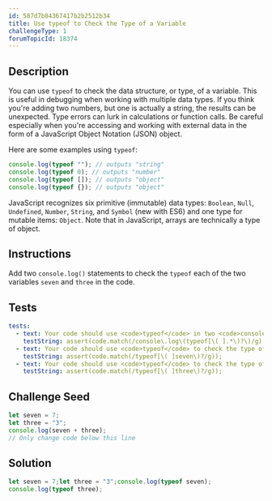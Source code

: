 ```yaml
---
id: 587d7b84367417b2b2512b34
title: Use typeof to Check the Type of a Variable
challengeType: 1
forumTopicId: 18374
---
```


## Description

<section id='description'>

You can use `typeof` to check the data structure, or type, of a variable. This is useful in debugging when working with multiple data types. If you think you're adding two numbers, but one is actually a string, the results can be unexpected. Type errors can lurk in calculations or function calls. Be careful especially when you're accessing and working with external data in the form of a JavaScript Object Notation (JSON) object.

Here are some examples using `typeof`:

```js
console.log(typeof ""); // outputs "string"
console.log(typeof 0); // outputs "number"
console.log(typeof []); // outputs "object"
console.log(typeof {}); // outputs "object"
```

JavaScript recognizes six primitive (immutable) data types: `Boolean`, `Null`, `Undefined`, `Number`, `String`, and `Symbol` (new with ES6) and one type for mutable items: `Object`. Note that in JavaScript, arrays are technically a type of object.

</section>

## Instructions

<section id='instructions'>

Add two `console.log()` statements to check the `typeof` each of the two variables `seven` and `three` in the code.

</section>

## Tests

<section id='tests'>

```yml
tests:
  - text: Your code should use <code>typeof</code> in two <code>console.log()</code> statements to check the type of the variables.
    testString: assert(code.match(/console\.log\(typeof[\( ].*\)?\)/g).length == 2);
  - text: Your code should use <code>typeof</code> to check the type of the variable <code>seven</code>.
    testString: assert(code.match(/typeof[\( ]seven\)?/g));
  - text: Your code should use <code>typeof</code> to check the type of the variable <code>three</code>.
    testString: assert(code.match(/typeof[\( ]three\)?/g));

```

</section>

## Challenge Seed

<section id='challengeSeed'>

<div id='js-seed'>

```js
let seven = 7;
let three = "3";
console.log(seven + three);
// Only change code below this line

```

</div>

</section>

## Solution

<section id='solution'>

```js
let seven = 7;let three = "3";console.log(typeof seven);
console.log(typeof three);
```

</section>
